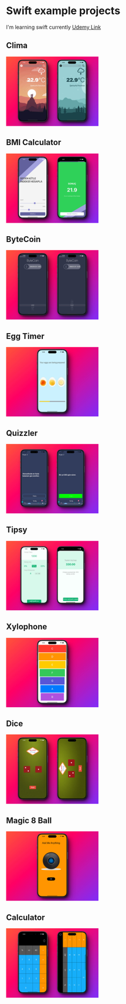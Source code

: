 # Swift example projects 

I'm learning swift currently
[Udemy Link](https://www.udemy.com/share/101Wsa3@JqXiquY4br6Wvijp9_XoPsrlHGH6M8RMhshiZGVIriHMGQoUyvNpjNPR7B1q0lXEgQ==/)




## Clima

<img src="https://github.com/kadirgulluoglu/swift_example_projects/blob/main/ScreenShots/clima.jpg" alt="clima" width="50%" height="50%">

## BMI Calculator

<img src="https://github.com/kadirgulluoglu/swift_example_projects/blob/main/ScreenShots/bmi.jpg" alt="BMI" width="50%" height="50%">

## ByteCoin

<img src="https://github.com/kadirgulluoglu/swift_example_projects/blob/main/ScreenShots/byteCoin.jpg" alt="bytecoin" width="50%" height="50%">

## Egg Timer

<img src="https://github.com/kadirgulluoglu/swift_example_projects/blob/main/ScreenShots/eggTimer.jpg" alt="eggTimer" width="50%" height="50%">

## Quizzler

<img src="https://github.com/kadirgulluoglu/swift_example_projects/blob/main/ScreenShots/quizzler.jpg" alt="quizzler" width="50%" height="50%">

## Tipsy

<img src="https://github.com/kadirgulluoglu/swift_example_projects/blob/main/ScreenShots/tipsy.jpg" alt="tipsy" width="50%" height="50%">

## Xylophone

<img src="https://github.com/kadirgulluoglu/swift_example_projects/blob/main/ScreenShots/xylophone.jpg" alt="xylophone" width="50%" height="50%">

## Dice

<img src="https://github.com/kadirgulluoglu/swift_example_projects/blob/main/ScreenShots/dice.jpg" alt="Dice" width="50%" height="50%">

## Magic 8 Ball

<img src="https://github.com/kadirgulluoglu/swift_example_projects/blob/main/ScreenShots/magicBall.jpg" alt="magicBall" width="50%" height="50%">

## Calculator

<img src="https://github.com/kadirgulluoglu/swift_example_projects/blob/main/ScreenShots/calculator.jpg" alt="calculator" width="50%" height="50%">
